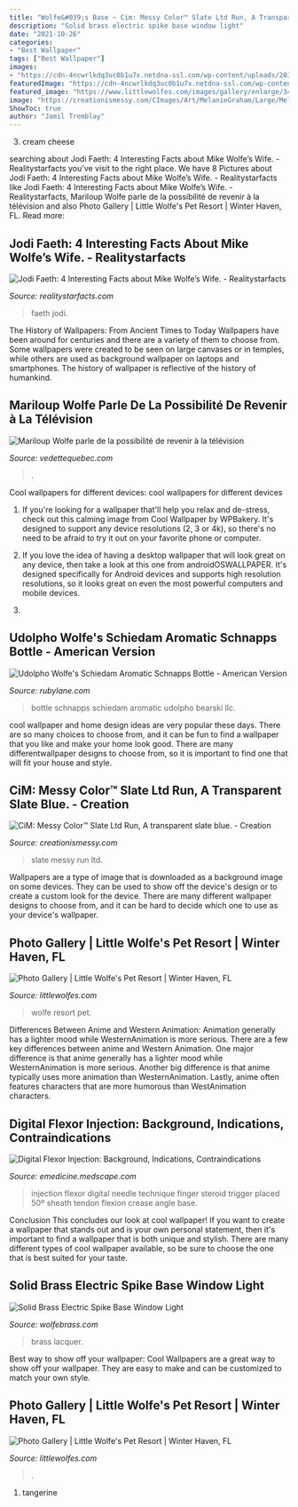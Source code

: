 ```yaml
---
title: "Wolfe&#039;s Base ~ Cim: Messy Color™ Slate Ltd Run, A Transparent Slate Blue."
description: "Solid brass electric spike base window light"
date: "2021-10-26"
categories:
- "Best Wallpaper"
tags: ["Best Wallpaper"]
images:
- "https://cdn-4ncwrlkdq3uc0b1u7x.netdna-ssl.com/wp-content/uploads/2017/09/mariloup-wolfe-robe-decollete.jpg?x44567"
featuredImage: "https://cdn-4ncwrlkdq3uc0b1u7x.netdna-ssl.com/wp-content/uploads/2017/09/mariloup-wolfe-robe-decollete.jpg?x44567"
featured_image: "https://www.littlewolfes.com/images/gallery/enlarge/34.jpg"
image: "https://creationismessy.com/CImages/Art/MelanieGraham/Large/MelanieGrahamSlate1.jpg"
ShowToc: true
author: "Jamil Tremblay"
---
```



3. cream cheese 

	

		
searching about Jodi Faeth: 4 Interesting Facts about Mike Wolfe’s Wife. - Realitystarfacts you've visit to the right place. We have 8 Pictures about Jodi Faeth: 4 Interesting Facts about Mike Wolfe’s Wife. - Realitystarfacts like Jodi Faeth: 4 Interesting Facts about Mike Wolfe’s Wife. - Realitystarfacts, Mariloup Wolfe parle de la possibilité de revenir à la télévision and also Photo Gallery | Little Wolfe&#039;s Pet Resort | Winter Haven, FL. Read more:
		
    
## Jodi Faeth: 4 Interesting Facts About Mike Wolfe’s Wife. - Realitystarfacts

<img loading=lazy src="https://realitystarfacts.com/wp-content/uploads/2019/07/Jodi-Faeth.jpg" onerror="this.onerror=null;this.src='https://tse4.mm.bing.net/th?id=OIP.PQNlWUifm1l4yJF99keKRAHaEI&amp;pid=15.1';" alt="Jodi Faeth: 4 Interesting Facts about Mike Wolfe’s Wife. - Realitystarfacts">

_Source: realitystarfacts.com_

>faeth jodi. 

	

The History of Wallpapers: From Ancient Times to Today
Wallpapers have been around for centuries and there are a variety of them to choose from. Some wallpapers were created to be seen on large canvases or in temples, while others are used as background wallpaper on laptops and smartphones. The history of wallpaper is reflective of the history of humankind.

    
## Mariloup Wolfe Parle De La Possibilité De Revenir à La Télévision

<img loading=lazy src="https://cdn-4ncwrlkdq3uc0b1u7x.netdna-ssl.com/wp-content/uploads/2017/09/mariloup-wolfe-robe-decollete.jpg?x44567" onerror="this.onerror=null;this.src='https://tse3.mm.bing.net/th?id=OIP.hs-GAvM3pPYVnM6yD_MZ-gHaD7&amp;pid=15.1';" alt="Mariloup Wolfe parle de la possibilité de revenir à la télévision">

_Source: vedettequebec.com_

>. 

	

Cool wallpapers for different devices:
cool wallpapers for different devices 

1. If you're looking for a wallpaper that'll help you relax and de-stress, check out this calming image from Cool Wallpaper by WPBakery. It's designed to support any device resolutions (2, 3 or 4k), so there's no need to be afraid to try it out on your favorite phone or computer.

2. If you love the idea of having a desktop wallpaper that will look great on any device, then take a look at this one from androidOSWALLPAPER. It's designed specifically for Android devices and supports high resolution resolutions, so it looks great on even the most powerful computers and mobile devices.

3.

    
## Udolpho Wolfe&#039;s Schiedam Aromatic Schnapps Bottle - American Version

<img loading=lazy src="https://cdn0.rubylane.com/_pod/item/1737450/2503/Udolpho-Wolfex7827s-Schiedam-Aromatic-Schnapps-Bottle-full-3o-2048-66-f.jpg" onerror="this.onerror=null;this.src='https://tse2.mm.bing.net/th?id=OIP.aqfI_RBn8lXhjMUzAv-xrAHaFj&amp;pid=15.1';" alt="Udolpho Wolfe&#039;s Schiedam Aromatic Schnapps Bottle - American Version">

_Source: rubylane.com_

>bottle schnapps schiedam aromatic udolpho bearski llc. 

	

cool wallpaper and home design ideas are very popular these days. There are so many choices to choose from, and it can be fun to find a wallpaper that you like and make your home look good. There are many differentwallpaper designs to choose from, so it is important to find one that will fit your house and style.

    
## CiM: Messy Color™ Slate Ltd Run, A Transparent Slate Blue. - Creation

<img loading=lazy src="https://creationismessy.com/CImages/Art/MelanieGraham/Large/MelanieGrahamSlate1.jpg" onerror="this.onerror=null;this.src='https://tse4.mm.bing.net/th?id=OIP.QjoRkiaU-rEjJOo8wOUT0gHaFW&amp;pid=15.1';" alt="CiM: Messy Color™ Slate Ltd Run, A transparent slate blue. - Creation">

_Source: creationismessy.com_

>slate messy run ltd. 

	

Wallpapers are a type of image that is downloaded as a background image on some devices. They can be used to show off the device's design or to create a custom look for the device. There are many different wallpaper designs to choose from, and it can be hard to decide which one to use as your device's wallpaper.

    
## Photo Gallery | Little Wolfe&#039;s Pet Resort | Winter Haven, FL

<img loading=lazy src="https://www.littlewolfes.com/images/gallery/enlarge/34.jpg" onerror="this.onerror=null;this.src='https://tse2.mm.bing.net/th?id=OIP.7vkWyfQBTOWGgbDPQ057cQHaEH&amp;pid=15.1';" alt="Photo Gallery | Little Wolfe&#039;s Pet Resort | Winter Haven, FL">

_Source: littlewolfes.com_

>wolfe resort pet. 

	

Differences Between Anime and Western Animation: Animation generally has a lighter mood while WesternAnimation is more serious.
There are a few key differences between anime and Western Animation. One major difference is that anime generally has a lighter mood while WesternAnimation is more serious. Another big difference is that anime typically uses more animation than WesternAnimation. Lastly, anime often features characters that are more humorous than WestAnimation characters.

    
## Digital Flexor Injection: Background, Indications, Contraindications

<img loading=lazy src="http://img.medscapestatic.com/pi/meds/ckb/83/5983tn.jpg" onerror="this.onerror=null;this.src='https://tse2.mm.bing.net/th?id=OIP.0suXZnXH6MbV5wqiB2D51QAAAA&amp;pid=15.1';" alt="Digital Flexor Injection: Background, Indications, Contraindications">

_Source: emedicine.medscape.com_

>injection flexor digital needle technique finger steroid trigger placed 50º sheath tendon flexion crease angle base. 

	

Conclusion
This concludes our look at cool wallpaper! If you want to create a wallpaper that stands out and is your own personal statement, then it's important to find a wallpaper that is both unique and stylish. There are many different types of cool wallpaper available, so be sure to choose the one that is best suited for your taste.

    
## Solid Brass Electric Spike Base Window Light

<img loading=lazy src="https://www.wolfebrass.com/EC/75800-spike-window-light.jpg" onerror="this.onerror=null;this.src='https://tse1.mm.bing.net/th?id=OIP.qxMpsB8BXNCIQ_MeN0oJawAAAA&amp;pid=15.1';" alt="Solid Brass Electric Spike Base Window Light">

_Source: wolfebrass.com_

>brass lacquer. 

	

Best way to show off your wallpaper:
Cool Wallpapers are a great way to show off your wallpaper. They are easy to make and can be customized to match your own style.

    
## Photo Gallery | Little Wolfe&#039;s Pet Resort | Winter Haven, FL

<img loading=lazy src="https://www.littlewolfes.com/images/gallery/thumbnail/46.jpg" onerror="this.onerror=null;this.src='https://tse3.mm.bing.net/th?id=OIP.COXQkIoIB_SYV3eMsX9RGgAAAA&amp;pid=15.1';" alt="Photo Gallery | Little Wolfe&#039;s Pet Resort | Winter Haven, FL">

_Source: littlewolfes.com_

>. 

	

1. tangerine 

